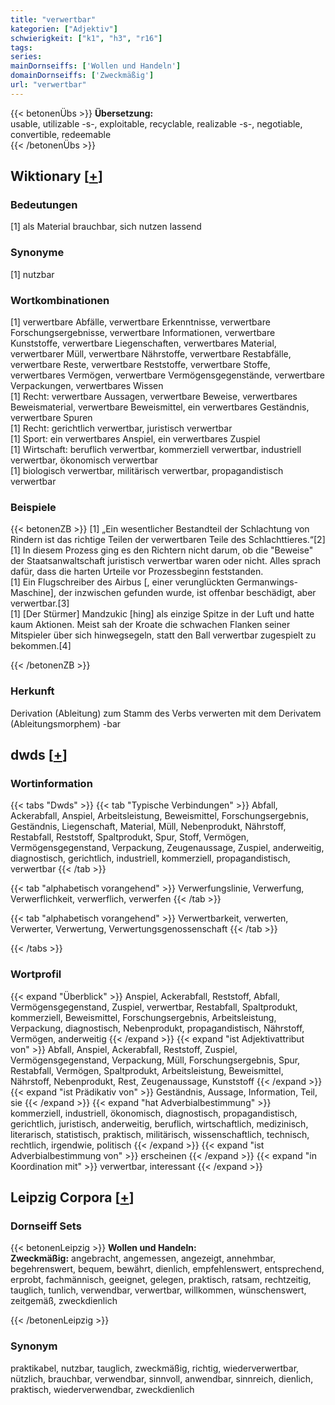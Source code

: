 ```yaml
---
title: "verwertbar"
kategorien: ["Adjektiv"]
schwierigkeit: ["k1", "h3", "r16"]
tags:
series:
mainDornseiffs: ['Wollen und Handeln']
domainDornseiffs: ['Zweckmäßig']
url: "verwertbar"
---
```


{{< betonenÜbs >}}
**Übersetzung:**  
usable, utilizable -s-, exploitable, recyclable, realizable -s-, negotiable, convertible, redeemable  
{{< /betonenÜbs >}}

## Wiktionary [[+](https://de.wiktionary.org/wiki/verwertbar)]

### Bedeutungen
[1] als Material brauchbar, sich nutzen lassend  

### Synonyme
[1] nutzbar  

### Wortkombinationen
[1] verwertbare Abfälle, verwertbare Erkenntnisse, verwertbare Forschungsergebnisse, verwertbare Informationen, verwertbare Kunststoffe, verwertbare Liegenschaften, verwertbares Material, verwertbarer Müll, verwertbare Nährstoffe, verwertbare Restabfälle, verwertbare Reste, verwertbare Reststoffe, verwertbare Stoffe, verwertbares Vermögen, verwertbare Vermögensgegenstände, verwertbare Verpackungen, verwertbares Wissen  
[1] Recht: verwertbare Aussagen, verwertbare Beweise, verwertbares Beweismaterial, verwertbare Beweismittel, ein verwertbares Geständnis, verwertbare Spuren  
[1] Recht: gerichtlich verwertbar, juristisch verwertbar  
[1] Sport: ein verwertbares Anspiel, ein verwertbares Zuspiel  
[1] Wirtschaft: beruflich verwertbar, kommerziell verwertbar, industriell verwertbar, ökonomisch verwertbar  
[1] biologisch verwertbar, militärisch verwertbar, propagandistisch verwertbar  

### Beispiele
{{< betonenZB >}}
[1] „Ein wesentlicher Bestandteil der Schlachtung von Rindern ist das richtige Teilen der verwertbaren Teile des Schlachttieres.“[2]  
[1] In diesem Prozess ging es den Richtern nicht darum, ob die "Beweise" der Staatsanwaltschaft juristisch verwertbar waren oder nicht. Alles sprach dafür, dass die harten Urteile vor Prozessbeginn feststanden.  
[1] Ein Flugschreiber des Airbus [, einer verunglückten Germanwings-Maschine], der inzwischen gefunden wurde, ist offenbar beschädigt, aber verwertbar.[3]  
[1] [Der Stürmer] Mandzukic [hing] als einzige Spitze in der Luft und hatte kaum Aktionen. Meist sah der Kroate die schwachen Flanken seiner Mitspieler über sich hinwegsegeln, statt den Ball verwertbar zugespielt zu bekommen.[4]  

{{< /betonenZB >}}
### Herkunft
Derivation (Ableitung) zum Stamm des Verbs verwerten mit dem Derivatem (Ableitungsmorphem) -bar  



## dwds [[+](https://www.dwds.de/wb/verwertbar)]

### Wortinformation
{{< tabs "Dwds" >}}
{{< tab "Typische Verbindungen" >}}
Abfall, Ackerabfall, Anspiel, Arbeitsleistung, Beweismittel, Forschungsergebnis, Geständnis, Liegenschaft, Material, Müll, Nebenprodukt, Nährstoff, Restabfall, Reststoff, Spaltprodukt, Spur, Stoff, Vermögen, Vermögensgegenstand, Verpackung, Zeugenaussage, Zuspiel, anderweitig, diagnostisch, gerichtlich, industriell, kommerziell, propagandistisch, verwertbar
{{< /tab >}}

{{< tab "alphabetisch vorangehend" >}}
Verwerfungslinie, Verwerfung, Verwerflichkeit, verwerflich, verwerfen
{{< /tab >}}

{{< tab "alphabetisch vorangehend" >}}
Verwertbarkeit, verwerten, Verwerter, Verwertung, Verwertungsgenossenschaft
{{< /tab >}}

{{< /tabs >}}

### Wortprofil
{{< expand "Überblick" >}} Anspiel, Ackerabfall, Reststoff, Abfall, Vermögensgegenstand, Zuspiel, verwertbar, Restabfall, Spaltprodukt, kommerziell, Beweismittel, Forschungsergebnis, Arbeitsleistung, Verpackung, diagnostisch, Nebenprodukt, propagandistisch, Nährstoff, Vermögen, anderweitig {{< /expand >}}
{{< expand "ist Adjektivattribut von" >}} Abfall, Anspiel, Ackerabfall, Reststoff, Zuspiel, Vermögensgegenstand, Verpackung, Müll, Forschungsergebnis, Spur, Restabfall, Vermögen, Spaltprodukt, Arbeitsleistung, Beweismittel, Nährstoff, Nebenprodukt, Rest, Zeugenaussage, Kunststoff {{< /expand >}}
{{< expand "ist Prädikativ von" >}} Geständnis, Aussage, Information, Teil, sie {{< /expand >}}
{{< expand "hat Adverbialbestimmung" >}} kommerziell, industriell, ökonomisch, diagnostisch, propagandistisch, gerichtlich, juristisch, anderweitig, beruflich, wirtschaftlich, medizinisch, literarisch, statistisch, praktisch, militärisch, wissenschaftlich, technisch, rechtlich, irgendwie, politisch {{< /expand >}}
{{< expand "ist Adverbialbestimmung von" >}} erscheinen {{< /expand >}}
{{< expand "in Koordination mit" >}} verwertbar, interessant {{< /expand >}}

## Leipzig Corpora [[+](https://corpora.uni-leipzig.de/en/res?word=verwertbar&corpusId=deu_newscrawl-public_2018)]

### Dornseiff Sets
{{< betonenLeipzig >}}
**Wollen und Handeln:**  
**Zweckmäßig:** angebracht, angemessen, angezeigt, annehmbar, begehrenswert, bequem, bewährt, dienlich, empfehlenswert, entsprechend, erprobt, fachmännisch, geeignet, gelegen, praktisch, ratsam, rechtzeitig, tauglich, tunlich, verwendbar, verwertbar, willkommen, wünschenswert, zeitgemäß, zweckdienlich  

{{< /betonenLeipzig >}}

### Synonym
praktikabel, nutzbar, tauglich, zweckmäßig, richtig, wiederverwertbar, nützlich, brauchbar, verwendbar, sinnvoll, anwendbar, sinnreich, dienlich, praktisch, wiederverwendbar, zweckdienlich


